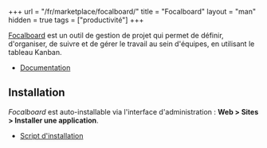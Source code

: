 +++
url = "/fr/marketplace/focalboard/"
title = "Focalboard"
layout = "man"
hidden = true
tags = ["productivité"]
+++

[Focalboard](https://www.focalboard.com/) est un outil de gestion de projet qui permet de définir, d'organiser, de suivre et de gérer le travail au sein d'équipes, en utilisant le tableau Kanban.

- [Documentation](https://www.focalboard.com/guide/user/)

## Installation

*Focalboard* est auto-installable via l'interface d'administration : **Web > Sites > Installer une application**.

- [Script d'installation](https://admin.alwaysdata.com/site/application/script/169/detail/)
